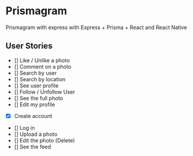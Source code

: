 # Prismagram
Prismagram with express with Express + Prisma + React and React Native

##  User Stories

- [] Like / Unlike a photo
- [] Comment on a photo
- [] Search by user
- [] Search by location
- [] See user profile
- [] Follow / Unfollow User
- [] See the full photo
- [] Edit my profile
- [x] Create account
- [] Log in
- [] Upload a photo
- [] Edit the photo (Delete)
- [] See the feed
